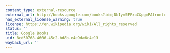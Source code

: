 ```yaml
---
content_type: external-resource
external_url: http://books.google.com/books?id=jDbIymSFFxoC&pg=PAfrontcover
has_external_license_warning: true
license: https://en.wikipedia.org/wiki/All_rights_reserved
status: ''
title: Google Books
uid: 8cd50768-4606-45c2-bd8b-e4e9da6c4e13
wayback_url: ''
---
```

